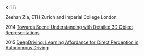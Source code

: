 KITTi

Zeehan Zia, ETH Zurich and Imperial College London

2014
[Towards Scene Understanding with Detailed 3D Object Representations](https://arxiv.org/pdf/1411.5935.pdf)

2015
[DeepDriving: Learning Affordance for Direct Perception in Autonomous Driving](http://www.cv-foundation.org/openaccess/content_iccv_2015/papers/Chen_DeepDriving_Learning_Affordance_ICCV_2015_paper.pdf)
